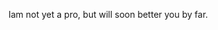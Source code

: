 Iam not yet a pro, but will soon better you by far.
<!---
Mikepro211/Mikepro211 is a ✨ special ✨ repository because its `README.md` (this file) appears on your GitHub profile.
You can click the Preview link to take a look at your changes.
--->

